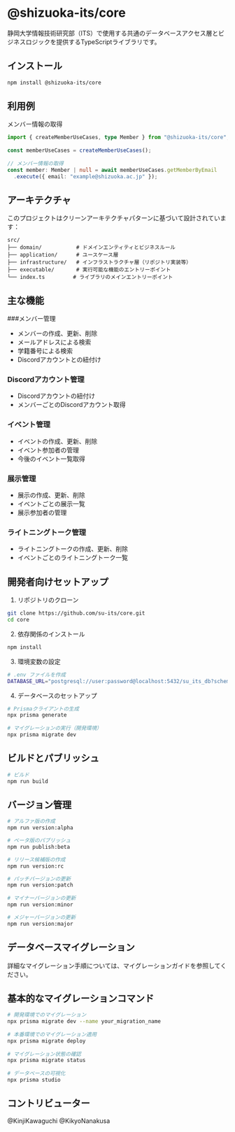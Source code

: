 # @shizuoka-its/core
静岡大学情報技術研究部（ITS）で使用する共通のデータベースアクセス層とビジネスロジックを提供するTypeScriptライブラリです。

## インストール
```bash
npm install @shizuoka-its/core
```

## 利用例
メンバー情報の取得
```ts
import { createMemberUseCases, type Member } from "@shizuoka-its/core";  
  
const memberUseCases = createMemberUseCases();  
  
// メンバー情報の取得  
const member: Member | null = await memberUseCases.getMemberByEmail  
  .execute({ email: "example@shizuoka.ac.jp" });
```

## アーキテクチャ
このプロジェクトはクリーンアーキテクチャパターンに基づいて設計されています：

```
src/  
├── domain/           # ドメインエンティティとビジネスルール  
├── application/      # ユースケース層  
├── infrastructure/   # インフラストラクチャ層（リポジトリ実装等）  
├── executable/       # 実行可能な機能のエントリーポイント  
└── index.ts         # ライブラリのメインエントリーポイント  
```

## 主な機能
###メンバー管理
- メンバーの作成、更新、削除
- メールアドレスによる検索
- 学籍番号による検索
- Discordアカウントとの紐付け

### Discordアカウント管理
- Discordアカウントの紐付け
- メンバーごとのDiscordアカウント取得

### イベント管理
- イベントの作成、更新、削除
- イベント参加者の管理
- 今後のイベント一覧取得

### 展示管理
- 展示の作成、更新、削除
- イベントごとの展示一覧
- 展示参加者の管理

### ライトニングトーク管理
- ライトニングトークの作成、更新、削除
- イベントごとのライトニングトーク一覧

## 開発者向けセットアップ
1. リポジトリのクローン
```bash
git clone https://github.com/su-its/core.git  
cd core
```
2. 依存関係のインストール
```bash
npm install
```

3. 環境変数の設定
```bash
# .env ファイルを作成  
DATABASE_URL="postgresql://user:password@localhost:5432/su_its_db?schema=public"
```
4. データベースのセットアップ
```bash
# Prismaクライアントの生成  
npx prisma generate  
  
# マイグレーションの実行（開発環境）  
npx prisma migrate dev
```

## ビルドとパブリッシュ
```bash
# ビルド
npm run build
```

## バージョン管理
```bash
# アルファ版の作成  
npm run version:alpha

# ベータ版のパブリッシュ  
npm run publish:beta

# リリース候補版の作成  
npm run version:rc

# パッチバージョンの更新  
npm run version:patch  
  
# マイナーバージョンの更新  
npm run version:minor  

# メジャーバージョンの更新  
npm run version:major  
```

## データベースマイグレーション
詳細なマイグレーション手順については、マイグレーションガイドを参照してください。

## 基本的なマイグレーションコマンド
```bash
# 開発環境でのマイグレーション  
npx prisma migrate dev --name your_migration_name  
  
# 本番環境でのマイグレーション適用  
npx prisma migrate deploy  
  
# マイグレーション状態の確認  
npx prisma migrate status  
  
# データベースの可視化  
npx prisma studio
```

## コントリビューター
@KinjiKawaguchi
@KikyoNanakusa
